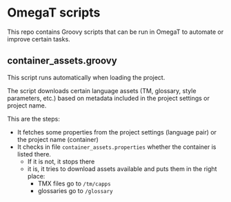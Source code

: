 # OmegaT scripts

This repo contains Groovy scripts that can be run in OmegaT to automate or improve certain tasks.

## container_assets.groovy

This script runs automatically when loading the project.

The script downloads certain language assets (TM, glossary, style parameters, etc.) based on metadata included in the project settings or project name.

This are the steps:
* It fetches some properties from the project settings (language pair) or the project name (container)
* It checks in file `container_assets.properties` whether the container is listed there.
  - If it is not, it stops there
  - it is, it tries to download assets available and puts them in the right place:
    - TMX files go to `/tm/capps`
	- glossaries go to `/glossary`
